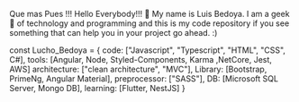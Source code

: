 Que mas Pues !!! Hello Everybody!!! 👋
My name is Luis Bedoya. I am a geek🔭 of technology and programming and this is my code repository if you see something that can help you in your project go ahead. :)

const Lucho_Bedoya = {
  code: ["Javascript", "Typescript", "HTML", "CSS", C#],
  tools: [Angular, Node, Styled-Components, Karma ,NetCore, Jest, AWS]
  architecture: ["clean architecture", "MVC"],
  Library: [Bootstrap, PrimeNg, Angular Material],
  preprocessor: ["SASS"],
  DB: [Microsoft SQL Server, Mongo DB],
  learning: [Flutter, NestJS]
}

